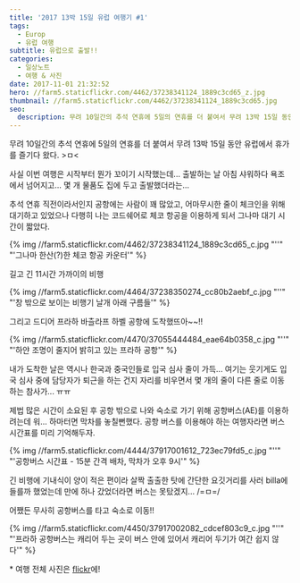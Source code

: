 ```yaml
---
title: '2017 13박 15일 유럽 여행기 ​#1'
tags:
  - Europ
  - 유럽 여행
subtitle: 유럽으로 출발!!
categories:
  - 일상노트
  - 여행 & 사진
date: 2017-11-01 21:32:52
hero: //farm5.staticflickr.com/4462/37238341124_1889c3cd65_z.jpg
thumbnail: //farm5.staticflickr.com/4462/37238341124_1889c3cd65.jpg
seo:
  description: 무려 10일간의 추석 연휴에 5일의 연휴를 더 붙여서 무려 13박 15일 동안 유럽에서 휴가를 즐기다 왔다.
---
```



무려 10일간의 추석 연휴에 5일의 연휴를 더 붙여서 무려 13박 15일 동안 유럽에서 휴가를 즐기다 왔다.
<span aria-hidden="ture">>ㅁ&lt;</span>

사실 이번 여행은 시작부터 뭔가 꼬이기 시작했는데... 출발하는 날 아침 샤워하다 욕조에서 넘어지고...
몇 개 물품도 집에 두고 출발했더라는...

추석 연휴 직전이라서인지 공항에는 사람이 꽤 많았고, 어마무시한 줄이 체크인을 위해 대기하고 있었으나
다행히 나는 코드쉐어로 체코 항공을 이용하게 되서 그나마 대기 시간이 짧았다.

<p>
  {% img //farm5.staticflickr.com/4462/37238341124_1889c3cd65_c.jpg "''" "'그나마 한산(?)한 체코 항공 카운터'" %}
</p>

길고 긴 11시간 가까이의 비행

<p>
  {% img //farm5.staticflickr.com/4464/37238350274_cc80b2aebf_c.jpg "''" "'창 밖으로 보이는 비행기 날개 아래 구름들'" %}
</p>

그리고 드디어 프라하 바츨라프 하벨 공항에 도착했뜨아~~!!

<p>
  {% img //farm5.staticflickr.com/4470/37055444484_eae64b0358_c.jpg "''" "'하얀 조명이 줄지어 밝히고 있는 프라하 공항'" %}
</p>

내가 도착한 날은 역시나 한국과 중국인들로 입국 심사 줄이 가득... 여기는 웃기게도 입국 심사 중에
담당자가 퇴근을 하는 건지 자리를 비우면서 몇 개의 줄이 다른 줄로 이동하는 참사가... ㅠㅠ

제법 많은 시간이 소요된 후 공항 밖으로 나와 숙소로 가기 위해 공항버스(AE)를 이용하려는데 워...
하마터면 막차를 놓칠뻔했다. 공항 버스를 이용해야 하는 여행자라면 버스 시간표를 미리 기억해두자.

<p>
  {% img //farm5.staticflickr.com/4444/37917001612_723ec79fd5_c.jpg "''" "'공항버스 시간표 - 15분 간격 배차, 막차가 오후 9시'" %}
</p>

긴 비행에 기내식이 양이 적은 편이라 살짝 출출한 탓에 간단한 요깃거리를 사러 billa에 들를까 했었는데
만에 하나 갔었더라면 버스는 못탔겠지... <span aria-hidden="">/=ㅁ=/</span>

어쨌든 무사히 공항버스를 타고 숙소로 이동!!

<p>
  {% img //farm5.staticflickr.com/4450/37917002082_cdcef803c9_c.jpg "''" "'프라하 공항버스는 캐리어 두는 곳이 버스 안에 있어서 캐리어 두기가 여간 쉽지 않다'" %}
</p>

&ast; 여행 전체 사진은 [flickr](https://www.flickr.com/photos/mulder21c/albums/72157687204576401)에!
